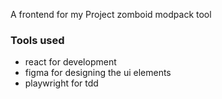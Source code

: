 A frontend for my Project zomboid modpack tool

### Tools used

-   react for development
-   figma for designing the ui elements
-   playwright for tdd
